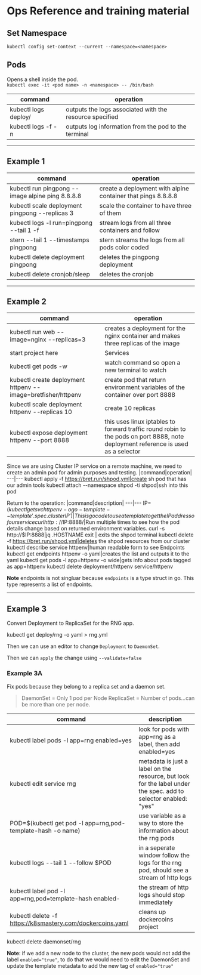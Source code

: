 # Ops Reference and training material

## Set Namespace
`kubectl config set-context --current --namespace=<namespace>`

## Pods

Opens a shell inside the pod.  <br />
`kubectl exec -it <pod name> -n <namespace> -- /bin/bash`  

|command|operation|
---|---
|kubectl logs deploy/<resourcename>|outputs the logs associated with the resource specified|
|kubectl logs -f <pod name> -n <namespace>|outputs log information from the pod to the terminal|

---
## Example 1

|command|operation|
---|---
|kubectl run pingpong --image alpine ping 8.8.8.8|create a deployment with alpine container that pings 8.8.8.8|
|kubectl scale deployment pingpong --replicas 3|scale the container to have three of them|
|kubectl logs -l run=pingpong --tail 1 -f|stream logs from all three containers and follow|
|stern --tail 1 --timestamps pingpong|stern streams the logs from all pods color coded|
|kubectl delete deployment pingpong|deletes the pingpong deployment|
|kubectl delete cronjob/sleep|deletes the cronjob|

---
## Example 2

|command|operation|
---|---
|kubectl run web --image=nginx --replicas=3|creates a deployment for the nginx container and makes three replicas of the image|
|start project here|Services|
|kubectl get pods -w|watch command so open a new terminal to watch|
|kubectl create deployment httpenv --image=bretfisher/httpenv|create pod that return environment variables of the container over port 8888|
|kubectl scale deployment httpenv --replicas 10|create 10 replicas|
|kubectl expose deployment httpenv --port 8888|this uses linux iptables to forward traffic round robin to the pods on port 8888, note deployment reference is used as a selector|

Since we are using Cluster IP service on a remote machine, we need to create an admin pod for admin purposes and testing.
|command|operation|
---|---
kubectl apply -f https://bret.run/shpod.yml|create sh pod that has our admin tools
kubectl attach --namespace shpod -ti shpod|ssh into this pod

Return to the operation:
|command|description|
---|---
IP=$(kubectl get svc httpenv -o go-template --template '{{ .spec.clusterIP }}')|This is go code to use a template to get the IP address of our service
curl http://$IP:8888/|Run multiple times to see how the pod details change based on returned environment variables.
curl -s http://$IP:8888|jq .HOSTNAME
exit | exits the shpod terminal
kubectl delete -f https://bret.run/shpod.yml|deletes the shpod resources from our cluster
kubectl describe service httpenv|human readable form to see Endpoints
kubectl get endpoints httpenv -o yaml|creates the list and outputs it to the yaml
kubectl get pods -l app=httpenv -o wide|gets info about pods tagged as app=httpenv
kubectl delete deployment/httpenv service/httpenv

**Note** endpoints is not singluar because `endpoints` is a type struct in go.  This type represents a list of endpoints.

---
## Example 3

Convert Deployment to ReplicaSet for the RNG app.

kubectl get deploy/rng -o yaml > rng.yml

Then we can use an editor to change `Deployment` to `DaemonSet`.

Then we can `apply` the change using `--validate=false`

### Example 3A

Fix pods because they belong to a replica set and a daemon set.
> DaemonSet = Only 1 pod per Node
> ReplicaSet = Number of pods...can be more than one per node.

|command|description|
---|---
kubectl label pods -l app=rng enabled=yes|look for pods with app=rng as a label, then add enabled=yes
kubectl edit service rng|metadata is just a label on the resource, but look for the label under the spec.  add to selector enabled: "yes"
POD=$(kubectl get pod -l app=rng,pod-template-hash -o name)|use variable as a way to store the information about the rng pods
kubectl logs --tail 1 --follow $POD|in a seperate window follow the logs for the rng pod, should see a stream of http logs
kubectl label pod -l app=rng,pod=template-hash enabled-|the stream of http logs should stop immediately
kubectl delete -f https://k8smastery.com/dockercoins.yaml|cleans up dockercoins project
kubectl delete daemonset/rng

**Note**: if we add a new node to the cluster, the new pods would not add the label `enabled="true"`, to do that we would need to edit the DaemonSet and update the template metadata to add the new tag of `enabled="true"`